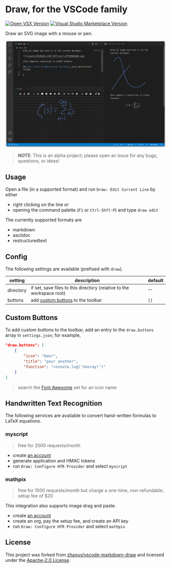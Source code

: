 # Draw, for the VSCode family

[![Open VSX Version](https://img.shields.io/open-vsx/v/hall/draw)](https://open-vsx.org/extension/hall/draw)
[![Visual Studio Marketplace Version](https://img.shields.io/visual-studio-marketplace/v/hall.draw)](https://marketplace.visualstudio.com/items?itemName=hall.draw)

Draw an SVG image with a mouse or pen.

![screenshot](docs/images/screenshot.png)

> **NOTE**: This is an alpha project; please open an issue for any bugs, questions, or ideas!

## Usage

Open a file (in a supported format) and run `Draw: Edit Current Line` by either

 - right clicking on the line or
 - opening the command palette (`F1` or `Ctrl-Shft-P`) and type `draw edit`

The currently supported formats are

 - markdown
 - asciidoc
 - restructuredtext

## Config

The following settings are available (prefixed with `draw`).

| setting   | description                                                           | default |
| --------- | --------------------------------------------------------------------- | ------- |
| directory | if set, save files to this directory (relative to the workspace root) | `""`    |
| buttons   | add [custom buttons](#custom-buttons) to the toolbar                  | `[]`    |


## Custom Buttons

To add custom buttons to the toolbar, add an entry to the `draw.buttons` array in `settings.json`; for example,

```json
"draw.buttons": [
    {
        "icon": "beer",
        "title": "pour another",
        "function": "console.log('hooray!')"
    }
]
```

> search the [Font Awesome](https://fontawesome.com/v6/search?m=free&s=solid) set for an icon name

## Handwritten Text Recognition

The following services are available to convert hand-written formulas to LaTeX equations.

### myscript

> free for 2000 requests/month

 - create [an account](https://developer.myscript.com/getting-started/web)
 - generate application and HMAC tokens
 - run `Draw: Configure HTR Provider` and select `myscript`

### mathpix

> free for 1000 requests/month but charge a one-time, non-refundable, setup fee of $20

This integration also supports image drag and paste.

 - create [an account](https://mathpix.com/docs/ocr/overview)
 - create an org, pay the setup fee, and create an API key
 - run `Draw: Configure HTR Provider` and select `mathpix`


## License

This project was forked from [zhaouv/vscode-markdown-draw](https://github.com/zhaouv/vscode-markdown-draw) and licensed under the [Apache-2.0 License](./LICENSE).
